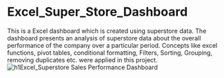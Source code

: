 # Excel_Super_Store_Dashboard
This is a Excel dashboard which is created using superstore data. The dashboard presents an analysis of superstore data about the overall performance of the company over a particular period.  Concepts like excel functions, pivot tables, conditional formatting, Filters, Sorting, Grouping, removing duplicates etc. were applied in this project.
![h1Excel_Superstore Sales Performance Dashboard](https://github.com/hasanahmed88/Excel_Super_Store_Sales_Analysis/assets/76925920/44a4b46f-ac20-488f-972c-581a5b5beb03)
